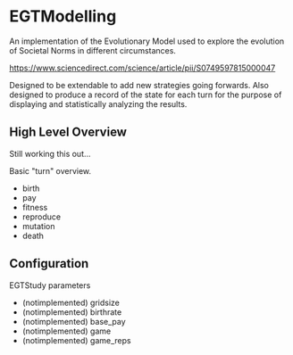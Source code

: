 # EGTModelling

An implementation of the Evolutionary Model used to explore the evolution of Societal Norms in different circumstances.

https://www.sciencedirect.com/science/article/pii/S0749597815000047

Designed to be extendable to add new strategies going forwards. Also designed to produce a record of the state for each turn for the purpose of displaying and statistically analyzing the results.

## High Level Overview

Still working this out...

Basic "turn" overview.
- birth
- pay
- fitness
- reproduce
- mutation
- death

## Configuration
EGTStudy parameters
- (notimplemented) gridsize
- (notimplemented) birthrate
- (notimplemented) base_pay
- (notimplemented) game
- (notimplemented) game_reps
